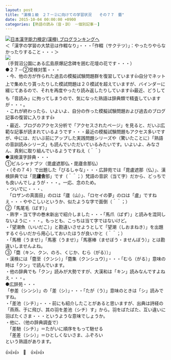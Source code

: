 ```yaml
---
layout: post
title: "漢検１級　２７－②に向けての学習状況　　その７７　麕"
date: 2015-10-04 00:00:00 +0900
categories: [熟語の読み（音・訓）　－個別記事－]
---
```


[![](/syuusyuu9701/assets/images/漢検１級-２７－②に向けての学習状況-その７７-麕-br_c_3028_1.gif)](http://blog.with2.net/link.php?1659096:3028 "日本漢字能力検定(漢検) ブログランキングへ")[日本漢字能力検定(漢検) ブログランキングへ](http://blog.with2.net/link.php?1659096:3028)  
＜「漢字の学習の大禁忌は作輟なり」・・・「作輟（サクテツ）」：やったりやらなかったりすること・・・＞  
![](/syuusyuu9701/assets/images/漢検１級-２７－②に向けての学習状況-その７７-麕-513bc50c03aaa3cff7d896282834514f.jpg)  
（手賀沼公園にある広島原爆記念碑を囲む花壇の花です・・・）  
●２７－②受検対策・・・  
・今、他の方が作られた過去の模擬試験問題群を復習しています👍自分でネット上で集めたり貰ったりした模試問題は２０模試を超えていますが、バインダーに綴じてあるので、それを再度やったり読み返したりしています👍最近、どうしても「音読み」に拘ってしまうので、気になった熟語は辞典類で精査していますが・・・。  
・これが終わったら、いよいよ、自分の作った模擬試験問題および過去のブログ記事の復習に入ります👍  
・最近、ブログのアクセス分析で「アクセスされたページ」を見ると、だいぶ広範な記事が読まれているようです・・・最近の模擬試験問題もアクセス多いですが、中には、だいぶ前にアップした実践問題シリーズや（驚いたことに）「熟語の音訓読みシリーズ」も読んでいただいているみたいです。いよいよ、みなさん、真剣に取り組んでいるようですねえ（＾＾）  
●漢検漢字辞典・・・  
①ビルシャナブツ（毘盧遮那仏・毘廬舎那仏）  
・（その７４）で出題した「びるしゃな」・・・広辞苑では「毘盧遮那（仏）」、漢検辞典では「毘**廬舎**那」です（＾＾；）梵語の音訳（当て字）だから、どっちでも良いんでしょうが・・・。一応、念のため。  
・ついでに・・・、  
　「ロザンの真面目」のロは「廬（山）」、「ロセイの夢」のロは「盧」ですねえ・・・ややこしいというか、似たような字で面倒（＾＾；）  
②「馬尾毛（ばす）」  
・熟字・当て字の巻末新出で紹介しました・・・「馬爪（ばず）」と読みを混同しないように・・・。もっとも、こっちは当て字ではないけど。  
・「望潮魚（いいだこ）」と勘違いさせようとして「望潮（しおまねき）」を出題するぐらいだから用心しておいたほうが良いかと（＾＾；）  
・「馬柵（うませ）」「馬塞（うませ）」「馬塞棒（ませぼう・ませんぼう）」とは勘違いしませんよね。  
③「麕（キン、クン、のろ、くじか、むら（がる））」  
・漢検には「麕至（クンシ）」「麕集（クンシュウ）」・・・「むら（がる）」意味の時は「クン」で読んでいます。  
・他の辞典でも「クン」読みが大勢ですが、大漢和は「キン」読みなんですよねえ・・・。  
●広辞苑・・・  
「参差（シンシ）」の「差（シ）」・・・「たが（う）」意味のときは「シ」読みですね。  
・「差池（シチ）」・・・前にも紹介したことがあると思いますが、出典は詩経の「燕燕、于に飛び、其の羽を差池（シチ）す」から。羽をばたばた、互い違いに羽ばたくさま・・・というような意味でしょうか。  
・他に、（他の辞典調査で）  
　「差馳（シチ）」＝たがいに順序をもって馳せる  
　「差差（シシ）」＝ひとしくないさま、ふぞろい  
という熟語があります。  
  
👍👍👍　🐑　👍👍👍  
  